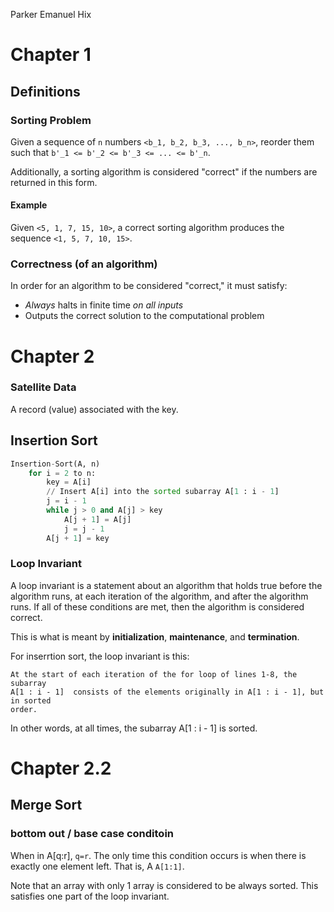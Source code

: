 Parker Emanuel Hix

# Chapter 1

## Definitions

### Sorting Problem

Given a sequence of `n` numbers `<b_1, b_2, b_3, ..., b_n>`, 
reorder them such that `b'_1 <= b'_2 <= b'_3 <= ... <= b'_n`.

Additionally, a sorting algorithm is considered "correct" if the numbers are returned in this form.

#### Example

Given `<5, 1, 7, 15, 10>`, a correct sorting algorithm produces the sequence `<1, 5, 7, 10, 15>`.

### Correctness (of an algorithm)

In order for an algorithm to be considered "correct," it must satisfy:

- *Always* halts in finite time *on all inputs*
- Outputs the correct solution to the computational problem

# Chapter 2

### Satellite Data

A record (value) associated with the key.

## Insertion Sort

```python
Insertion-Sort(A, n)
	for i = 2 to n:
		key = A[i]
		// Insert A[i] into the sorted subarray A[1 : i - 1]
		j = i - 1
		while j > 0 and A[j] > key
			A[j + 1] = A[j]
			j = j - 1
		A[j + 1] = key
```



### Loop Invariant

A loop invariant is a statement about an algorithm that holds true before the algorithm runs, at each iteration of the algorithm, and after the algorithm runs.
If all of these conditions are met, then the algorithm is considered correct.

This is what is meant by **initialization**, **maintenance**, and **termination**.

For inserrtion sort, the loop invariant is this:

```
At the start of each iteration of the for loop of lines 1-8, the subarray
A[1 : i - 1]  consists of the elements originally in A[1 : i - 1], but in sorted
order.
```

In other words, at all times, the subarray A[1 : i - 1] is sorted. 

# Chapter 2.2

## Merge Sort

### bottom out / base case conditoin

When in A[q:r], `q=r`. The only time this condition occurs is when there is exactly one element left. That is, A
`A[1:1]`.

Note that  an array with only 1 array is considered to be always sorted. This satisfies one part of the loop invariant.

